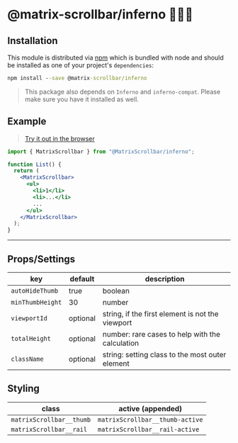 # @matrix-scrollbar/inferno 🔭👩‍🚀

## Installation

This module is distributed via [npm](https://www.npmjs.com/package/@matrix-scrollbar/inferno) which is bundled with node and should be installed as one of your project's `dependencies`:

```cmd
npm install --save @matrix-scrollbar/inferno
```

> This package also depends on `Inferno` and `inferno-compat`. Please make sure you
> have it installed as well.

## Example

> [Try it out in the browser](https://codesandbox.io/s/matrix-scrollbarinferno-cuslj)

```jsx
import { MatrixScrollbar } from "@MatrixScrollbar/inferno";

function List() {
  return (
    <MatrixScrollbar>
      <ul>
        <li>1</li>
        <li>...</li>
        ...
      </ul>
    </MatrixScrollbar>
  );
}
```

---

## Props/Settings

| key              | default  | description                                      |
| ---------------- | -------- | ------------------------------------------------ |
| `autoHideThumb`  | true     | boolean                                          |
| `minThumbHeight` | 30       | number                                           |
| `viewportId`     | optional | string, if the first element is not the viewport |
| `totalHeight`    | optional | number: rare cases to help with the calculation  |
| `className`      | optional | string: setting class to the most outer element  |

## Styling

| class                    | active (appended)               |
| ------------------------ | ------------------------------- |
| `matrixScrollbar__thumb` | `matrixScrollbar__thumb-active` |
| `matrixScrollbar__rail`  | `matrixScrollbar__rail-active`  |
